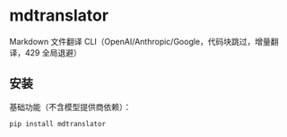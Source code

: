 # mdtranslator

Markdown 文件翻译 CLI（OpenAI/Anthropic/Google，代码块跳过，增量翻译，429 全局退避）

## 安装
基础功能（不含模型提供商依赖）：
```bash
pip install mdtranslator
```

